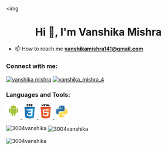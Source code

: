 <img
<h1 align="center">Hi 👋, I'm Vanshika Mishra</h1>


- 📫 How to reach me **vanshikamishra141@gmail.com**

<h3 align="left">Connect with me:</h3>
<p align="left">
<a href="https://linkedin.com/in/vanshika mishra" target="blank"><img align="center" src="https://raw.githubusercontent.com/rahuldkjain/github-profile-readme-generator/master/src/images/icons/Social/linked-in-alt.svg" alt="vanshika mishra" height="30" width="40" /></a>
<a href="https://instagram.com/vanshika_mishra_4" target="blank"><img align="center" src="https://raw.githubusercontent.com/rahuldkjain/github-profile-readme-generator/master/src/images/icons/Social/instagram.svg" alt="vanshika_mishra_4" height="30" width="40" /></a>
</p>

<h3 align="left">Languages and Tools:</h3>
<p align="left"> <a href="https://developer.android.com" target="_blank" rel="noreferrer"> <img src="https://raw.githubusercontent.com/devicons/devicon/master/icons/android/android-original-wordmark.svg" alt="android" width="40" height="40"/> </a> <a href="https://www.w3schools.com/css/" target="_blank" rel="noreferrer"> <img src="https://raw.githubusercontent.com/devicons/devicon/master/icons/css3/css3-original-wordmark.svg" alt="css3" width="40" height="40"/> </a> <a href="https://www.w3.org/html/" target="_blank" rel="noreferrer"> <img src="https://raw.githubusercontent.com/devicons/devicon/master/icons/html5/html5-original-wordmark.svg" alt="html5" width="40" height="40"/> </a> <a href="https://www.python.org" target="_blank" rel="noreferrer"> <img src="https://raw.githubusercontent.com/devicons/devicon/master/icons/python/python-original.svg" alt="python" width="40" height="40"/> </a> </p>

<p><img align="left" src="https://github-readme-stats.vercel.app/api/top-langs?username=3004vanshika&show_icons=true&locale=en&layout=compact" alt="3004vanshika" /></p>

<p>&nbsp;<img align="center" src="https://github-readme-stats.vercel.app/api?username=3004vanshika&show_icons=true&locale=en" alt="3004vanshika" /></p>

<p><img align="center" src="https://github-readme-streak-stats.herokuapp.com/?user=3004vanshika&" alt="3004vanshika" /></p>

